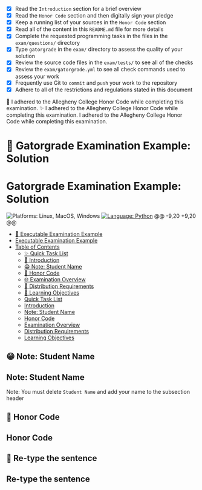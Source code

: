 - [X] Read the `Introduction` section for a brief overview
- [X] Read the `Honor Code` section and then digitally sign your pledge
- [X] Keep a running list of your sources in the `Honor Code` section
- [X] Read all of the content in this `README.md` file for more details
- [X] Complete the requested programming tasks in the files in the `exam/questions/` directory
- [X] Type `gatorgrade` in the `exam/` directory to assess the quality of your solution
- [X] Review the source code files in the `exam/tests/` to see all of the checks
- [X] Review the `exam/gatorgrade.yml` to see all check commands used to assess your work
- [X] Frequently use Git to `commit` and `push` your work to the repository
- [X] Adhere to all of the restrictions and regulations stated in this document

🚧 I adhered to the Allegheny College Honor Code while completing this examination.
✨ I adhered to the Allegheny College Honor Code while completing this examination.
I adhered to the Allegheny College Honor Code while completing this examination.

# 🚀 Gatorgrade Examination Example: Solution
# Gatorgrade Examination Example: Solution

![Platforms: Linux, MacOS, Windows](https://img.shields.io/badge/Platform-Linux%20%7C%20MacOS%20%7C%20Windows-blue.svg)
[![Language: Python](https://img.shields.io/badge/Language-Python-blue.svg)](https://www.python.org/)
@@ -9,20 +9,20 @@

<!---toc start-->

* [🚀 Executable Examination Example](#-executable-examination-example)
* [Executable Examination Example](#-executable-examination-example)
* [Table of Contents](#table-of-contents)
  * [✨ Quick Task List](#-quick-task-list)
  * [🧗 Introduction](#-introduction)
  * [😁 Note: Student Name](#-note-student-name)
  * [🚧 Honor Code](#-honor-code)
  * [🌐 Examination Overview](#-examination-overview)
  * [📓 Distribution Requirements](#-distribution-requirements)
  * [📙 Learning Objectives](#-learning-objectives)
  * [Quick Task List](#-quick-task-list)
  * [Introduction](#-introduction)
  * [Note: Student Name](#-note-student-name)
  * [Honor Code](#-honor-code)
  * [Examination Overview](#-examination-overview)
  * [Distribution Requirements](#-distribution-requirements)
  * [Learning Objectives](#-learning-objectives)

<!---toc end-->

## 😁 Note: Student Name
## Note: Student Name

Note: You must delete `Student Name` and add your name to the subsection header

## 🚧 Honor Code
## Honor Code

## 🌟 Re-type the sentence 
## Re-type the sentence 
